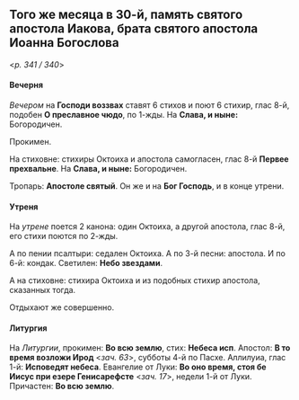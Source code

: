 
## Того же месяца в 30-й, память святого апостола Иакова, брата святого апостола Иоанна Богослова  

<*p. 341 / 340*>

#### Вечерня

*Вечером* на **Господи воззвах** ставят 6 стихов и поют 6 стихир, глас 8-й, подобен **О преславное чюдо**, 
по 1-жды. На **Слава, и ныне:** Богородичен. 

Прокимен.

На стиховне: стихиры Октоиха и апостола самогласен, глас 8-й **Первее прехвальне**. 
На **Слава, и ныне:** Богородичен.    

Тропарь: **Апостоле святый**. Он же и на **Бог Господь**, и в конце утрени.  

#### Утреня

На *утрене* поется 2 канона: один Октоиха, а другой апостола, глас 8-й, его стихи поются по 2-жды. 

А по пении псалтыри: седален Октоиха. А по 3-й песни: апостола. И по 6-й: кондак. 
Светилен: **Небо звездами**.  

А на стиховне: стихира Октоиха и из подобных стихир апостола, сказанных тогда. 

Отдыхают же совершенно. 
  
#### Литургия

На *Литургии*, прокимен: **Во всю землю**, стих: **Небеса исп**. 
Апостол: **В то время возложи Ирод** <*зач. 63*>, субботы 4-й по Пасхе. 
Аллилуиа, глас 1-й: **Исповедят небеса**. 
Евангелие от Луки: **Во оно время, стоя бе Иисус при езере Генисарефсте** <*зач. 17*>, недели 1-й от Луки.  
Причастен: **Во всю землю**. 
